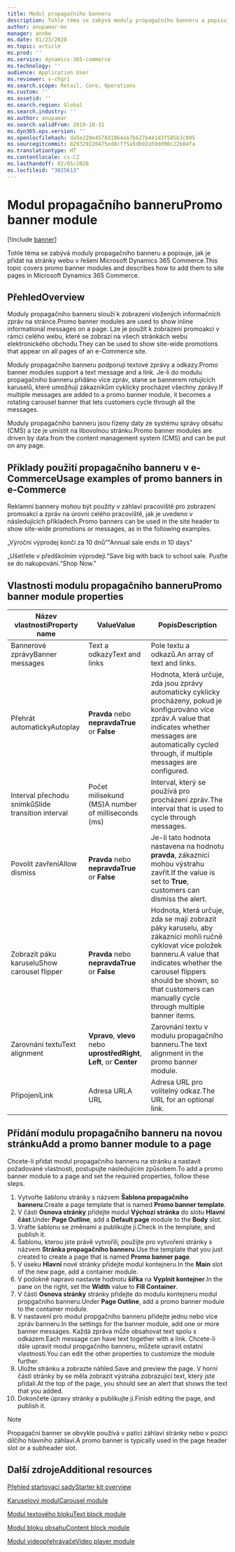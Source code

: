 ```yaml
---
title: Modul propagačního banneru
description: Tohle téma se zabývá moduly propagačního banneru a popisuje, jak je přidat na stránky webu v řešení Microsoft Dynamics 365 Commerce.
author: anupamar-ms
manager: annbe
ms.date: 01/23/2020
ms.topic: article
ms.prod: ''
ms.service: dynamics-365-commerce
ms.technology: ''
audience: Application User
ms.reviewer: v-chgri
ms.search.scope: Retail, Core, Operations
ms.custom: ''
ms.assetid: ''
ms.search.region: Global
ms.search.industry: ''
ms.author: anupamar
ms.search.validFrom: 2019-10-31
ms.dyn365.ops.version: ''
ms.openlocfilehash: da5e220e4578d1064eb7b627b441d3f585b3c095
ms.sourcegitcommit: 829329220475ed8cff5a5db92a59dd90c22b04fa
ms.translationtype: HT
ms.contentlocale: cs-CZ
ms.lasthandoff: 02/05/2020
ms.locfileid: "3025613"
---
```

# <a name="promo-banner-module"></a><span data-ttu-id="775dc-103">Modul propagačního banneru</span><span class="sxs-lookup"><span data-stu-id="775dc-103">Promo banner module</span></span>


[!include [banner](includes/banner.md)]

<span data-ttu-id="775dc-104">Tohle téma se zabývá moduly propagačního banneru a popisuje, jak je přidat na stránky webu v řešení Microsoft Dynamics 365 Commerce.</span><span class="sxs-lookup"><span data-stu-id="775dc-104">This topic covers promo banner modules and describes how to add them to site pages in Microsoft Dynamics 365 Commerce.</span></span>

## <a name="overview"></a><span data-ttu-id="775dc-105">Přehled</span><span class="sxs-lookup"><span data-stu-id="775dc-105">Overview</span></span>

<span data-ttu-id="775dc-106">Moduly propagačního banneru slouží k zobrazení vložených informačních zpráv na stránce.</span><span class="sxs-lookup"><span data-stu-id="775dc-106">Promo banner modules are used to show inline informational messages on a page.</span></span> <span data-ttu-id="775dc-107">Lze je použít k zobrazení promoakcí v rámci celého webu, které se zobrazí na všech stránkách webu elektronického obchodu.</span><span class="sxs-lookup"><span data-stu-id="775dc-107">They can be used to show site-wide promotions that appear on all pages of an e-Commerce site.</span></span> 

<span data-ttu-id="775dc-108">Moduly propagačního banneru podporují textové zprávy a odkazy.</span><span class="sxs-lookup"><span data-stu-id="775dc-108">Promo banner modules support a text message and a link.</span></span> <span data-ttu-id="775dc-109">Je-li do modulu propagačního banneru přidáno více zpráv, stane se bannerem rotujících karuselů, které umožňují zákazníkům cyklicky procházet všechny zprávy.</span><span class="sxs-lookup"><span data-stu-id="775dc-109">If multiple messages are added to a promo banner module, it becomes a rotating carousel banner that lets customers cycle through all the messages.</span></span> 

<span data-ttu-id="775dc-110">Moduly propagačního banneru jsou řízeny daty ze systému správy obsahu (CMS) a lze je umístit na libovolnou stránku.</span><span class="sxs-lookup"><span data-stu-id="775dc-110">Promo banner modules are driven by data from the content management system (CMS) and can be put on any page.</span></span>

## <a name="usage-examples-of-promo-banners-in-e-commerce"></a><span data-ttu-id="775dc-111">Příklady použití propagačního banneru v e-Commerce</span><span class="sxs-lookup"><span data-stu-id="775dc-111">Usage examples of promo banners in e-Commerce</span></span>

<span data-ttu-id="775dc-112">Reklamní bannery mohou být použity v záhlaví pracoviště pro zobrazení promoakcí a zpráv na úrovni celého pracoviště, jak je uvedeno v následujících příkladech.</span><span class="sxs-lookup"><span data-stu-id="775dc-112">Promo banners can be used in the site header to show site-wide promotions or messages, as in the following examples.</span></span>

<span data-ttu-id="775dc-113">„Výroční výprodej končí za 10 dnů“</span><span class="sxs-lookup"><span data-stu-id="775dc-113">"Annual sale ends in 10 days"</span></span>

<span data-ttu-id="775dc-114">„Ušetřete v předškolním výprodeji.</span><span class="sxs-lookup"><span data-stu-id="775dc-114">"Save big with back to school sale.</span></span> <span data-ttu-id="775dc-115">Pusťte se do nakupování.“</span><span class="sxs-lookup"><span data-stu-id="775dc-115">Shop Now."</span></span>

## <a name="promo-banner-module-properties"></a><span data-ttu-id="775dc-116">Vlastnosti modulu propagačního banneru</span><span class="sxs-lookup"><span data-stu-id="775dc-116">Promo banner module properties</span></span>

| <span data-ttu-id="775dc-117">Název vlastnosti</span><span class="sxs-lookup"><span data-stu-id="775dc-117">Property name</span></span>             | <span data-ttu-id="775dc-118">Value</span><span class="sxs-lookup"><span data-stu-id="775dc-118">Value</span></span>                              | <span data-ttu-id="775dc-119">Popis</span><span class="sxs-lookup"><span data-stu-id="775dc-119">Description</span></span> |
|---------------------------|------------------------------------|-------------|
| <span data-ttu-id="775dc-120">Bannerové zprávy</span><span class="sxs-lookup"><span data-stu-id="775dc-120">Banner messages</span></span>           | <span data-ttu-id="775dc-121">Text a odkazy</span><span class="sxs-lookup"><span data-stu-id="775dc-121">Text and links</span></span>                     | <span data-ttu-id="775dc-122">Pole textu a odkazů.</span><span class="sxs-lookup"><span data-stu-id="775dc-122">An array of text and links.</span></span> |
| <span data-ttu-id="775dc-123">Přehrát automaticky</span><span class="sxs-lookup"><span data-stu-id="775dc-123">Autoplay</span></span>                  | <span data-ttu-id="775dc-124">**Pravda** nebo **nepravda**</span><span class="sxs-lookup"><span data-stu-id="775dc-124">**True** or **False**</span></span>              | <span data-ttu-id="775dc-125">Hodnota, která určuje, zda jsou zprávy automaticky cyklicky procházeny, pokud je konfigurováno více zpráv.</span><span class="sxs-lookup"><span data-stu-id="775dc-125">A value that indicates whether messages are automatically cycled through, if multiple messages are configured.</span></span> |
| <span data-ttu-id="775dc-126">Interval přechodu snímků</span><span class="sxs-lookup"><span data-stu-id="775dc-126">Slide transition interval</span></span> | <span data-ttu-id="775dc-127">Počet milisekund (MS)</span><span class="sxs-lookup"><span data-stu-id="775dc-127">A number of milliseconds (ms)</span></span>      | <span data-ttu-id="775dc-128">Interval, který se používá pro procházení zpráv.</span><span class="sxs-lookup"><span data-stu-id="775dc-128">The interval that is used to cycle through messages.</span></span> |
| <span data-ttu-id="775dc-129">Povolit zavření</span><span class="sxs-lookup"><span data-stu-id="775dc-129">Allow dismiss</span></span>             | <span data-ttu-id="775dc-130">**Pravda** nebo **nepravda**</span><span class="sxs-lookup"><span data-stu-id="775dc-130">**True** or **False**</span></span>              | <span data-ttu-id="775dc-131">Je-li tato hodnota nastavena na hodnotu **pravda**, zákazníci mohou výstrahu zavřít.</span><span class="sxs-lookup"><span data-stu-id="775dc-131">If the value is set to **True**, customers can dismiss the alert.</span></span> |
| <span data-ttu-id="775dc-132">Zobrazit páku karuselu</span><span class="sxs-lookup"><span data-stu-id="775dc-132">Show carousel flipper</span></span>     | <span data-ttu-id="775dc-133">**Pravda** nebo **nepravda**</span><span class="sxs-lookup"><span data-stu-id="775dc-133">**True** or **False**</span></span>              | <span data-ttu-id="775dc-134">Hodnota, která určuje, zda se mají zobrazit páky karuselu, aby zákazníci mohli ručně cyklovat více položek banneru.</span><span class="sxs-lookup"><span data-stu-id="775dc-134">A value that indicates whether the carousel flippers should be shown, so that customers can manually cycle through multiple banner items.</span></span> |
| <span data-ttu-id="775dc-135">Zarovnání textu</span><span class="sxs-lookup"><span data-stu-id="775dc-135">Text alignment</span></span>            | <span data-ttu-id="775dc-136">**Vpravo**, **vlevo** nebo **uprostřed**</span><span class="sxs-lookup"><span data-stu-id="775dc-136">**Right**, **Left**, or **Center**</span></span> | <span data-ttu-id="775dc-137">Zarovnání textu v modulu propagačního banneru.</span><span class="sxs-lookup"><span data-stu-id="775dc-137">The text alignment in the promo banner module.</span></span> |
| <span data-ttu-id="775dc-138">Připojení</span><span class="sxs-lookup"><span data-stu-id="775dc-138">Link</span></span>                      | <span data-ttu-id="775dc-139">Adresa URL</span><span class="sxs-lookup"><span data-stu-id="775dc-139">A URL</span></span>                              | <span data-ttu-id="775dc-140">Adresa URL pro volitelný odkaz.</span><span class="sxs-lookup"><span data-stu-id="775dc-140">The URL for an optional link.</span></span> |

## <a name="add-a-promo-banner-module-to-a-page"></a><span data-ttu-id="775dc-141">Přidání modulu propagačního banneru na novou stránku</span><span class="sxs-lookup"><span data-stu-id="775dc-141">Add a promo banner module to a page</span></span> 

<span data-ttu-id="775dc-142">Chcete-li přidat modul propagačního banneru na stránku a nastavit požadované vlastnosti, postupujte následujícím způsobem.</span><span class="sxs-lookup"><span data-stu-id="775dc-142">To add a promo banner module to a page and set the required properties, follow these steps.</span></span>

1. <span data-ttu-id="775dc-143">Vytvořte šablonu stránky s názvem **Šablona propagačního banneru**.</span><span class="sxs-lookup"><span data-stu-id="775dc-143">Create a page template that is named **Promo banner template**.</span></span>
1. <span data-ttu-id="775dc-144">V části **Osnova stránky** přidejte modul **Výchozí stránka** do slotu **Hlavní část**.</span><span class="sxs-lookup"><span data-stu-id="775dc-144">Under **Page Outline**, add a **Default page** module to the **Body** slot.</span></span> 
1. <span data-ttu-id="775dc-145">Vraťte šablonu se změnami a publikujte ji.</span><span class="sxs-lookup"><span data-stu-id="775dc-145">Check in the template, and publish it.</span></span> 
1. <span data-ttu-id="775dc-146">Šablonu, kterou jste právě vytvořili, použijte pro vytvoření stránky s názvem **Stránka propagačního banneru**.</span><span class="sxs-lookup"><span data-stu-id="775dc-146">Use the template that you just created to create a page that is named **Promo banner page**.</span></span> 
1. <span data-ttu-id="775dc-147">V úseku **Hlavní** nové stránky přidejte modul kontejneru.</span><span class="sxs-lookup"><span data-stu-id="775dc-147">In the **Main** slot of the new page, add a container module.</span></span> 
1. <span data-ttu-id="775dc-148">V podokně napravo nastavte hodnotu **šířka** na **Vyplnit kontejner**.</span><span class="sxs-lookup"><span data-stu-id="775dc-148">In the pane on the right, set the **Width** value to **Fill Container**.</span></span>
1. <span data-ttu-id="775dc-149">V části **Osnova stránky** stránky přidejte do modulu kontejneru modul propgačního banneru.</span><span class="sxs-lookup"><span data-stu-id="775dc-149">Under **Page Outline**, add a promo banner module to the container module.</span></span>
1. <span data-ttu-id="775dc-150">V nastavení pro modul propgačního banneru přidejte jednu nebo více zpráv banneru.</span><span class="sxs-lookup"><span data-stu-id="775dc-150">In the settings for the banner module, add one or more banner messages.</span></span> <span data-ttu-id="775dc-151">Každá zpráva může obsahovat text spolu s odkazem.</span><span class="sxs-lookup"><span data-stu-id="775dc-151">Each message can have text together with a link.</span></span> <span data-ttu-id="775dc-152">Chcete-li dále upravit modul propgačního banneru, můžete upravit ostatní vlastnosti.</span><span class="sxs-lookup"><span data-stu-id="775dc-152">You can edit the other properties to customize the module further.</span></span>
1. <span data-ttu-id="775dc-153">Uložte stránku a zobrazte náhled.</span><span class="sxs-lookup"><span data-stu-id="775dc-153">Save and preview the page.</span></span> <span data-ttu-id="775dc-154">V horní části stránky by se měla zobrazit výstraha zobrazující text, který jste přidali.</span><span class="sxs-lookup"><span data-stu-id="775dc-154">At the top of the page, you should see an alert that shows the text that you added.</span></span>
1. <span data-ttu-id="775dc-155">Dokončete úpravy stránky a publikujte ji.</span><span class="sxs-lookup"><span data-stu-id="775dc-155">Finish editing the page, and publish it.</span></span> 

> [!NOTE]
> <span data-ttu-id="775dc-156">Propagační banner se obvykle používá v patici záhlaví stránky nebo v pozici dílčího hlavního záhlaví.</span><span class="sxs-lookup"><span data-stu-id="775dc-156">A promo banner is typically used in the page header slot or a subheader slot.</span></span>


## <a name="additional-resources"></a><span data-ttu-id="775dc-157">Další zdroje</span><span class="sxs-lookup"><span data-stu-id="775dc-157">Additional resources</span></span>

[<span data-ttu-id="775dc-158">Přehled startovací sady</span><span class="sxs-lookup"><span data-stu-id="775dc-158">Starter kit overview</span></span>](starter-kit-overview.md)

[<span data-ttu-id="775dc-159">Karuselový modul</span><span class="sxs-lookup"><span data-stu-id="775dc-159">Carousel module</span></span>](add-carousel.md)

[<span data-ttu-id="775dc-160">Modul textového bloku</span><span class="sxs-lookup"><span data-stu-id="775dc-160">Text block module</span></span>](add-content-rich-block.md)

[<span data-ttu-id="775dc-161">Modul bloku obsahu</span><span class="sxs-lookup"><span data-stu-id="775dc-161">Content block module</span></span>](add-hero-module.md)

[<span data-ttu-id="775dc-162">Modul videopřehrávače</span><span class="sxs-lookup"><span data-stu-id="775dc-162">Video player module</span></span>](add-video-player.md)
